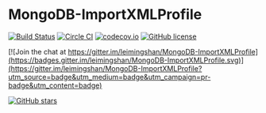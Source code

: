 # MongoDB-ImportXMLProfile

[![Build Status](https://travis-ci.org/leimingshan/MongoDB-ImportXMLProfile.svg?branch=master)](https://travis-ci.org/leimingshan/MongoDB-ImportXMLProfile)
[![Circle CI](https://circleci.com/gh/leimingshan/MongoDB-ImportXMLProfile.svg?style=svg)](https://circleci.com/gh/leimingshan/MongoDB-ImportXMLProfile)
[![codecov.io](https://codecov.io/github/leimingshan/MongoDB-ImportXMLProfile/coverage.svg?branch=master)](https://codecov.io/github/leimingshan/MongoDB-ImportXMLProfile?branch=master)
[![GitHub license](https://img.shields.io/badge/license-GPLv3-blue.svg)](https://raw.githubusercontent.com/leimingshan/MongoDB-ImportXMLProfile/master/LICENSE)

[![Join the chat at https://gitter.im/leimingshan/MongoDB-ImportXMLProfile](https://badges.gitter.im/leimingshan/MongoDB-ImportXMLProfile.svg)](https://gitter.im/leimingshan/MongoDB-ImportXMLProfile?utm_source=badge&utm_medium=badge&utm_campaign=pr-badge&utm_content=badge)

[![GitHub stars](https://img.shields.io/github/stars/leimingshan/MongoDB-ImportXMLProfile.svg)](https://github.com/leimingshan/MongoDB-ImportXMLProfile/stargazers)
